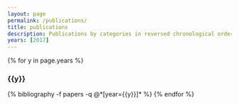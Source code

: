 ```yaml
---
layout: page
permalink: /publications/
title: publications
description: Publications by categories in reversed chronological order. Generated by jekyll-scholar.
years: [2017]
---
```


{% for y in page.years %}
  <h3 class="year">{{y}}</h3>
  {% bibliography -f papers -q @*[year={{y}}]* %}
{% endfor %}

